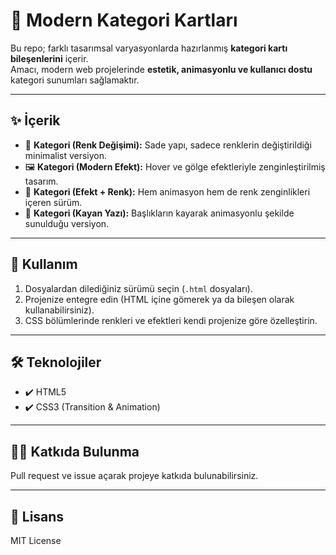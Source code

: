 # 🎨 Modern Kategori Kartları  

Bu repo; farklı tasarımsal varyasyonlarda hazırlanmış **kategori kartı bileşenlerini** içerir.  
Amacı, modern web projelerinde **estetik, animasyonlu ve kullanıcı dostu** kategori sunumları sağlamaktır.  

---

## ✨ İçerik
- 🎨 **Kategori (Renk Değişimi):** Sade yapı, sadece renklerin değiştirildiği minimalist versiyon.  
- 🖼️ **Kategori (Modern Efekt):** Hover ve gölge efektleriyle zenginleştirilmiş tasarım.  
- 🌈 **Kategori (Efekt + Renk):** Hem animasyon hem de renk zenginlikleri içeren sürüm.  
- 📰 **Kategori (Kayan Yazı):** Başlıkların kayarak animasyonlu şekilde sunulduğu versiyon.  

---

## 🚀 Kullanım
1. Dosyalardan dilediğiniz sürümü seçin (`.html` dosyaları).  
2. Projenize entegre edin (HTML içine gömerek ya da bileşen olarak kullanabilirsiniz).  
3. CSS bölümlerinde renkleri ve efektleri kendi projenize göre özelleştirin.  

---

## 🛠️ Teknolojiler
- ✔️ HTML5  
- ✔️ CSS3 (Transition & Animation)  

---

## 👨‍💻 Katkıda Bulunma
Pull request ve issue açarak projeye katkıda bulunabilirsiniz.  

---

## 📜 Lisans
MIT License
